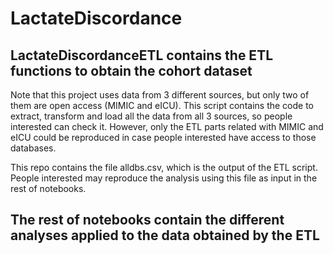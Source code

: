 # LactateDiscordance

## LactateDiscordanceETL contains the ETL functions to obtain the cohort dataset

Note that this project uses data from 3 different sources, but only two of them are open access (MIMIC and eICU). This script contains the code to extract, transform and load all the data from all 3 sources, so people interested can check it. However, only the ETL parts related with MIMIC and eICU could be reproduced in case people interested have access to those databases.

This repo contains the file alldbs.csv, which is the output of the ETL script. People interested may reproduce the analysis using this file as input in the rest of notebooks.

## The rest of notebooks contain the different analyses applied to the data obtained by the ETL
